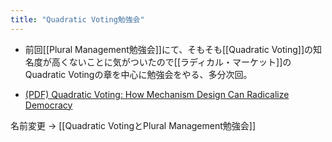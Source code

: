 ```yaml
---
title: "Quadratic Voting勉強会"
---
```


- 前回[[Plural Management勉強会]]にて、そもそも[[Quadratic Voting]]の知名度が高くないことに気がついたので[[ラディカル・マーケット]]のQuadratic Votingの章を中心に勉強会をやる、多分次回。

- [(PDF) Quadratic Voting: How Mechanism Design Can Radicalize Democracy](https://www.researchgate.net/publication/325310987_Quadratic_Voting_How_Mechanism_Design_Can_Radicalize_Democracy)

名前変更
→ [[Quadratic VotingとPlural Management勉強会]]

